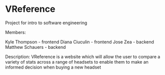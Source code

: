 # VReference
Project for intro to software engineering

Members:

Kyle Thompson - frontend
Diana Ciuculin - frontend
Jose Zea - backend
Matthew Schauers - backend


Description:
VReference is a website which will allow the user to compare a variety of stats across a range of headsets to enable them to make an informed decision when buying a new headset
